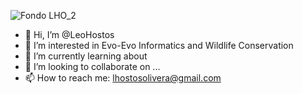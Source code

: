 ![Fondo LHO_2](https://user-images.githubusercontent.com/101445865/158067948-b31d97ac-b490-48d9-a03b-e1ac012bbb93.jpg)

- 👋 Hi, I’m @LeoHostos
- 👀 I’m interested in Evo-Evo Informatics and Wildlife Conservation
- 🌱 I’m currently learning about 
- 💞️ I’m looking to collaborate on ...
- 📫 How to reach me: lhostosolivera@gmail.com

<!---
LeoHostos/LeoHostos is a ✨ special ✨ repository because its `README.md` (this file) appears on your GitHub profile.
You can click the Preview link to take a look at your changes.
--->

